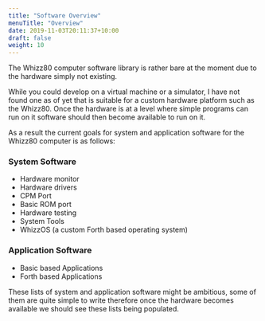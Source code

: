 ```yaml
---
title: "Software Overview"
menuTitle: "Overview"
date: 2019-11-03T20:11:37+10:00
draft: false
weight: 10
---
```

The Whizz80 computer software library is rather bare at the moment due to the hardware simply not existing.

While you could develop on a virtual machine or a simulator, I have not found one as of yet that is suitable for a custom hardware platform such as the Whizz80. Once the hardware is at a level where simple programs can run on it software should then become available to run on it.

As a result the current goals for system and application software for the Whizz80 computer is as follows:

### System Software

- Hardware monitor
- Hardware drivers
- CPM Port
- Basic ROM port
- Hardware testing
- System Tools
- WhizzOS (a custom Forth based operating system)

### Application Software

- Basic based Applications
- Forth based Applications

These lists of system and application software might be ambitious, some of them are quite simple to write therefore once the hardware becomes available we should see these lists being populated.
